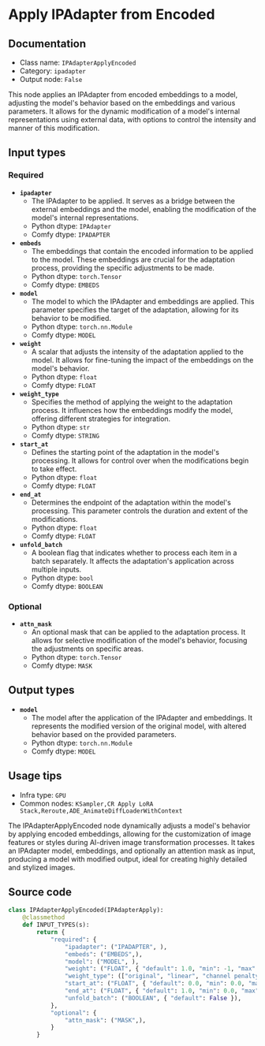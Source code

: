 # Apply IPAdapter from Encoded
## Documentation
- Class name: `IPAdapterApplyEncoded`
- Category: `ipadapter`
- Output node: `False`

This node applies an IPAdapter from encoded embeddings to a model, adjusting the model's behavior based on the embeddings and various parameters. It allows for the dynamic modification of a model's internal representations using external data, with options to control the intensity and manner of this modification.
## Input types
### Required
- **`ipadapter`**
    - The IPAdapter to be applied. It serves as a bridge between the external embeddings and the model, enabling the modification of the model's internal representations.
    - Python dtype: `IPAdapter`
    - Comfy dtype: `IPADAPTER`
- **`embeds`**
    - The embeddings that contain the encoded information to be applied to the model. These embeddings are crucial for the adaptation process, providing the specific adjustments to be made.
    - Python dtype: `torch.Tensor`
    - Comfy dtype: `EMBEDS`
- **`model`**
    - The model to which the IPAdapter and embeddings are applied. This parameter specifies the target of the adaptation, allowing for its behavior to be modified.
    - Python dtype: `torch.nn.Module`
    - Comfy dtype: `MODEL`
- **`weight`**
    - A scalar that adjusts the intensity of the adaptation applied to the model. It allows for fine-tuning the impact of the embeddings on the model's behavior.
    - Python dtype: `float`
    - Comfy dtype: `FLOAT`
- **`weight_type`**
    - Specifies the method of applying the weight to the adaptation process. It influences how the embeddings modify the model, offering different strategies for integration.
    - Python dtype: `str`
    - Comfy dtype: `STRING`
- **`start_at`**
    - Defines the starting point of the adaptation in the model's processing. It allows for control over when the modifications begin to take effect.
    - Python dtype: `float`
    - Comfy dtype: `FLOAT`
- **`end_at`**
    - Determines the endpoint of the adaptation within the model's processing. This parameter controls the duration and extent of the modifications.
    - Python dtype: `float`
    - Comfy dtype: `FLOAT`
- **`unfold_batch`**
    - A boolean flag that indicates whether to process each item in a batch separately. It affects the adaptation's application across multiple inputs.
    - Python dtype: `bool`
    - Comfy dtype: `BOOLEAN`
### Optional
- **`attn_mask`**
    - An optional mask that can be applied to the adaptation process. It allows for selective modification of the model's behavior, focusing the adjustments on specific areas.
    - Python dtype: `torch.Tensor`
    - Comfy dtype: `MASK`
## Output types
- **`model`**
    - The model after the application of the IPAdapter and embeddings. It represents the modified version of the original model, with altered behavior based on the provided parameters.
    - Python dtype: `torch.nn.Module`
    - Comfy dtype: `MODEL`
## Usage tips
- Infra type: `GPU`
- Common nodes: `KSampler,CR Apply LoRA Stack,Reroute,ADE_AnimateDiffLoaderWithContext`

The IPAdapterApplyEncoded node dynamically adjusts a model's behavior by applying encoded embeddings, allowing for the customization of image features or styles during AI-driven image transformation processes. It takes an IPAdapter model, embeddings, and optionally an attention mask as input, producing a model with modified output, ideal for creating highly detailed and stylized images.
## Source code
```python
class IPAdapterApplyEncoded(IPAdapterApply):
    @classmethod
    def INPUT_TYPES(s):
        return {
            "required": {
                "ipadapter": ("IPADAPTER", ),
                "embeds": ("EMBEDS",),
                "model": ("MODEL", ),
                "weight": ("FLOAT", { "default": 1.0, "min": -1, "max": 3, "step": 0.05 }),
                "weight_type": (["original", "linear", "channel penalty"], ),
                "start_at": ("FLOAT", { "default": 0.0, "min": 0.0, "max": 1.0, "step": 0.001 }),
                "end_at": ("FLOAT", { "default": 1.0, "min": 0.0, "max": 1.0, "step": 0.001 }),
                "unfold_batch": ("BOOLEAN", { "default": False }),
            },
            "optional": {
                "attn_mask": ("MASK",),
            }
        }

```
